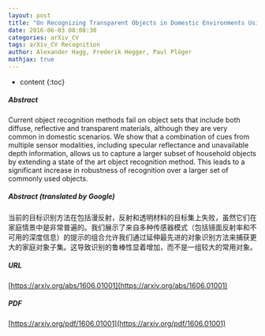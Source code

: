 ```yaml
---
layout: post
title: "On Recognizing Transparent Objects in Domestic Environments Using Fusion of Multiple Sensor Modalities"
date: 2016-06-03 08:08:30
categories: arXiv_CV
tags: arXiv_CV Recognition
author: Alexander Hagg, Frederik Hegger, Paul Plöger
mathjax: true
---
```


* content
{:toc}

##### Abstract
Current object recognition methods fail on object sets that include both diffuse, reflective and transparent materials, although they are very common in domestic scenarios. We show that a combination of cues from multiple sensor modalities, including specular reflectance and unavailable depth information, allows us to capture a larger subset of household objects by extending a state of the art object recognition method. This leads to a significant increase in robustness of recognition over a larger set of commonly used objects.

##### Abstract (translated by Google)
当前的目标识别方法在包括漫反射，反射和透明材料的目标集上失败，虽然它们在家庭情景中是非常普遍的。我们展示了来自多种传感器模式（包括镜面反射率和不可用的深度信息）的提示的组合允许我们通过延伸最先进的对象识别方法来捕获更大的家庭对象子集。这导致识别的鲁棒性显着增加，而不是一组较大的常用对象。

##### URL
[https://arxiv.org/abs/1606.01001](https://arxiv.org/abs/1606.01001)

##### PDF
[https://arxiv.org/pdf/1606.01001](https://arxiv.org/pdf/1606.01001)

